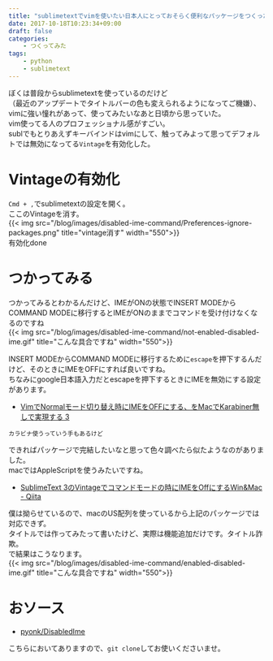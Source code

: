 ```yaml
---
title: "sublimetextでvimを使いたい日本人にとっておそらく便利なパッケージをつくった"
date: 2017-10-18T10:23:34+09:00
draft: false
categories:
    - つくってみた
tags:
    - python
    - sublimetext
---
```


ぼくは普段からsublimetextを使っているのだけど  
（最近のアップデートでタイトルバーの色も変えられるようになってご機嫌）、vimに強い憧れがあって、使ってみたいなあと日頃から思っていた。  
vim使ってる人のプロフェッショナル感がすごい。  
sublでもとりあえずキーバインドはvimにして、触ってみよって思ってデフォルトでは無効になってる`Vintage`を有効化した。  

# Vintageの有効化
`Cmd + ,`でsublimetextの設定を開く。  
ここのVintageを消す。  
{{< img src="/blog/images/disabled-ime-command/Preferences-ignore-packages.png" title="vintage消す" width="550">}}  
有効化done  

# つかってみる
つかってみるとわかるんだけど、IMEがONの状態でINSERT MODEからCOMMAND MODEに移行するとIMEがONのままでコマンドを受け付けなくなるのですね  
{{< img src="/blog/images/disabled-ime-command/not-enabled-disabled-ime.gif" title="こんな具合ですね" width="550">}}  

INSERT MODEからCOMMAND MODEに移行するために`escape`を押下するんだけど、そのときにIMEをOFFにすれば良いですね。  
ちなみにgoogle日本語入力だとescapeを押下するときにIMEを無効にする設定があります。  

* [VimでNormalモード切り替え時にIMEをOFFにする、をMacでKarabiner無しで実現する 3](https://rcmdnk.com/blog/2017/03/12/computer-vim/)

<small>カラビナ使うっていう手もあるけど</small>


できればパッケージで完結したいなと思って色々調べたら似たようなのがありました。  
macではAppleScriptを使うみたいですね。  

* [SublimeText 3のVintageでコマンドモードの時にIMEをOffにするWin&Mac - Qiita](https://qiita.com/takao-s/items/aecb4076fe21b2803da3)

僕は拗らせているので、macのUS配列を使っているから上記のパッケージでは対応できず。  
タイトルでは作ってみたって書いたけど、実際は機能追加だけです。タイトル詐欺。  
で結果はこうなります。  
{{< img src="/blog/images/disabled-ime-command/enabled-disabled-ime.gif" title="こんな具合ですね" width="550">}}

# おソース

* [pyonk/DisabledIme](https://github.com/pyonk/DisabledIme)

こちらにおいてありますので、`git clone`してお使いくださいませ。

